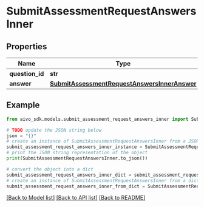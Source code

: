 # SubmitAssessmentRequestAnswersInner


## Properties

Name | Type | Description | Notes
------------ | ------------- | ------------- | -------------
**question_id** | **str** |  | 
**answer** | [**SubmitAssessmentRequestAnswersInnerAnswer**](SubmitAssessmentRequestAnswersInnerAnswer.md) |  | 

## Example

```python
from aivo_sdk.models.submit_assessment_request_answers_inner import SubmitAssessmentRequestAnswersInner

# TODO update the JSON string below
json = "{}"
# create an instance of SubmitAssessmentRequestAnswersInner from a JSON string
submit_assessment_request_answers_inner_instance = SubmitAssessmentRequestAnswersInner.from_json(json)
# print the JSON string representation of the object
print(SubmitAssessmentRequestAnswersInner.to_json())

# convert the object into a dict
submit_assessment_request_answers_inner_dict = submit_assessment_request_answers_inner_instance.to_dict()
# create an instance of SubmitAssessmentRequestAnswersInner from a dict
submit_assessment_request_answers_inner_from_dict = SubmitAssessmentRequestAnswersInner.from_dict(submit_assessment_request_answers_inner_dict)
```
[[Back to Model list]](../README.md#documentation-for-models) [[Back to API list]](../README.md#documentation-for-api-endpoints) [[Back to README]](../README.md)


